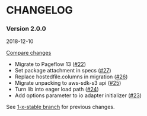 # CHANGELOG

### Version 2.0.0

2018-12-10

[Compare changes](https://github.com/codevise/pageflow-panorama/compare/1-x-stable...v2.0.0)

- Migrate to Pageflow 13
  ([#22](https://github.com/codevise/pageflow-panorama/pull/22))
- Set package attachment in specs
  ([#27](https://github.com/codevise/pageflow-panorama/pull/27))
- Replace hostedfile.columns in migration
  ([#26](https://github.com/codevise/pageflow-panorama/pull/26))
- Migrate unpacking to aws-sdk-s3 api
  ([#25](https://github.com/codevise/pageflow-panorama/pull/25))
- Turn lib into eager load path
  ([#24](https://github.com/codevise/pageflow-panorama/pull/24))
- Add options parameter to io adapter initializer
  ([#23](https://github.com/codevise/pageflow-panorama/pull/23))

See
[1-x-stable branch](https://github.com/codevise/pageflow-panorama/blob/1-x-stable/CHANGELOG.md)
for previous changes.
